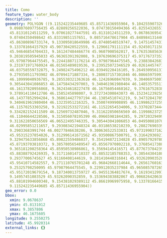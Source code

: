 ```yaml
---
title: Como
feature_type: water_body
description: ''
geometry: POLYGON ((9.115242235449685 45.85711436955904, 9.104255907326149 45.84133105689534,
  9.098076097756435 45.82889256522036, 9.074730150494366 45.82554326551944, 9.08090996006408
  45.81310124511259, 9.070610277447591 45.81310124511259, 9.067863695416706 45.81884406154286,
  9.07404350498642 45.83319851157651, 9.085716478617904 45.84898413144682, 9.102195970803209
  45.86380896733174, 9.133095018649986 45.87480548519747, 9.147514574312353 45.89440257793284,
  9.133781664157929 45.90730420522559, 9.129661791111154 45.92450171150244, 9.127601854588216
  45.94646854704433, 9.161247484466774 45.9607900562017, 9.176353685636188 45.96747216059835,
  9.203819505945033 45.96365391392008, 9.197639696375317 45.97176737353448, 9.209999315514745
  45.97987964475545, 9.224418871176214 45.97987964475545, 9.238838426838582 45.99371548234207,
  9.231971971760924 46.01565489019536, 9.239525072346529 46.02614457477848, 9.239525072346529
  46.03758559732875, 9.24982475496212 46.03949220416105, 9.264930956131536 46.05998407271872,
  9.279350511793902 46.07094171887334, 9.280037157301846 46.08665975991435, 9.278663866285957
  46.10999040936785, 9.285530321363616 46.12426960847039, 9.304069750071861 46.13473866948363,
  9.305443041086853 46.14758434297003, 9.340461961980404 46.14853575511552, 9.33771537994952
  46.16137820956868, 9.362434618227478 46.16756054468162, 9.376167528381902 46.16756054468162,
  9.378914110412786 46.1585245898007, 9.372734300843073 46.15234123925043, 9.374794237366011
  46.14377852994284, 9.368614427797194 46.13854510741219, 9.347328417058065 46.13759352259767,
  9.340461961980404 46.13235951216325, 9.35007499908895 46.11998623725967, 9.336342088934529
  46.11570253303258, 9.321922533272161 46.11522654534006, 9.337028734441574 46.12284185506872,
  9.334282152411589 46.12569732487046, 9.311622850656569 46.11998623725967, 9.315742723702446
  46.11046644228586, 9.315056078195399 46.09665981844285, 9.297203294994201 46.07475256421981,
  9.311622850656569 46.06522495746335, 9.305443041086853 46.04950081070042, 9.288963548901549
  46.02995851211657, 9.293083421948324 46.03186538210239, 9.288276903394502 46.02376073030864,
  9.29033683991744 46.00277846638286, 9.300636522533031 45.97319903716278, 9.299949877025085
  45.95315237854826, 9.312996141671562 45.93500867500791, 9.316429369210391 45.91399275763597,
  9.329475633856868 45.89822559486037, 9.354194872134828 45.89057929780838, 9.378914110412786
  45.87193703810372, 9.385780565489547 45.85567970802218, 9.376854173889846 45.85137550132914,
  9.365181200258364 45.85950538986861, 9.35694145416571 45.87767378423982, 9.333595506903643
  45.88388792426935, 9.317116014718337 45.88532185788353, 9.305443041086853 45.89918130796755,
  9.29377006745627 45.91160408144619, 9.281410448316841 45.93262090352859, 9.273857347732134
  45.95410714582557, 9.271110765701248 45.96842668114644, 9.26561760163948 45.98942197179271,
  9.25325798250095 45.97987964475545, 9.229912035237984 45.96508578726519, 9.211372606529739
  45.95172019679154, 9.187340013759727 45.94551364817674, 9.161934129973821 45.93835138236349,
  9.14957451083529 45.93262090352859, 9.153694383882067 45.90682642063893, 9.155754320405004
  45.88101994600348, 9.154381029389112 45.86619969975958, 9.133781664157929 45.85520147928444,
  9.115242235449685 45.85711436955904))
geo_error: 0.0
bbox:
  xmin: 9.0678637
  ymin: 45.8131012
  xmax: 9.3857806
  ymax: 46.1675605
longitude: 9.2550275
latitude: 45.9920314
external_links: {}
---
```

